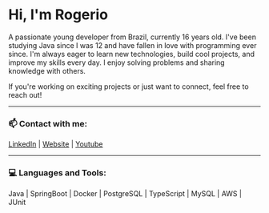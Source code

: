 
# Hi, I'm Rogerio

A passionate young developer from Brazil, currently 16 years old. I've been studying Java since I was 12 and have fallen in love with programming ever since. I'm always eager to learn new technologies, build cool projects, and improve my skills every day. I enjoy solving problems and sharing knowledge with others.

If you're working on exciting projects or just want to connect, feel free to reach out!

---

### 📫 Contact with me:
[LinkedIn](#) | [Website](#) | [Youtube](#)

---

### 💻 Languages and Tools:
Java | SpringBoot | Docker | PostgreSQL | TypeScript | MySQL | AWS | JUnit

